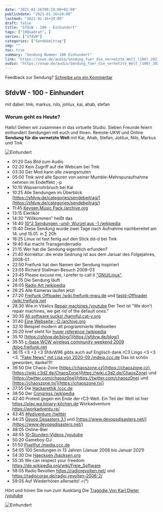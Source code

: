 ```yaml
---
date: "2021-01-16T00:20:00+02:00"
publishdate: "2021-01-16+20:00"
lastmod: "2021-01-16+20:00"
draft: false
title: "SfdvW - 100 - Einhundert"
tags: ["10Quadrat", ]
series: ["SfdvW"]
categories: ["Sendebeitrag"]
img: ""
toc: true
summary: "Sendung Nummer 100 Einhundert"
link: "https://oxwo.de/audio/Sendung_fuer_die_vernetzte_Welt_(100)_2021_01_16_Einhundert.mp3"
audio: "https://oxwo.de/audio/Sendung_fuer_die_vernetzte_Welt_(100)_2021_01_16_Einhundert.mp3"
---
```


<div align="center" id="example"></div>
<script src="https://cdn.podlove.org/web-player/embed.js"></script>

Feedback zur Sendung?
[Schreibe uns ein Kommentar](mailto:SfdvW@radiocorax.de)

## SfdvW - 100 - Einhundert
mit dabei: tmk, markus, nilo, jotilux, kai, ahab, stefan

### Worum geht es Heute?
Hallo! Gehen wir zusammen in das virtuelle Studio. Sieben Freunde feiern einhundert Sendungen mit euch und Ihnen. Remote-UKW und Online **Sendung für die vernetzte Welt** mit Kai, Ahab, Stefan, Jotilux, Nilo, Markus und Tmk

![Einhundert](https://oxwo.de/audio/Sendung_fuer_die_vernetzte_Welt_(100)_2021_01_16_Einhundert.png)

* 01:20 Das Bild zum Audio
* 02:20 Kein Zugriff auf die Webcam bei Tmk
* 03:30 Der Mod kann alle zwangsmuten
* 05:00 Tmk wird alle Spuren von seiner Mumble-Mehrspuraufnahme nehmen im Endeffekt ;-p
* 10:10 Wasserrohrbruch bei Kai
* 10:25 Alle Sendungen im Überblick [https://sfdvw.de/categories/sendebeitrag/](https://sfdvw.de/categories/sendebeitrag/)
* 11:45 [Keygen Music Pack /archive.org](https://archive.org/details/Keygen_music_pack)
* 13:15 Eierlikör
* 14:30 "Willkommen" heißt das
* 14:40 [10^2 Sendungen -und- Wurzel aus -1 /wikipedia](https://de.wikipedia.org/wiki/Imagin%C3%A4re_Zahl)
* 15:40 Diese Sendung wurde zwei Tage nach Aufnahme nachbereitet am 14. und 15.01. in ∑ 20h
* 18:25 Linux ist fast fertig auf den Stick dd-d bei Tmk
* 19:40 Kai macht Transgenderradio
* 21:15 Wer hat die Sendung eigentlich erfunden?
* 21:40 Korrektur: die erste Sednung ist aus dem Januar des Folgejahres, 2008-01
* 22:50 Freifunk hat den Namen der Sendung inspiriert
* 23:05 Richard Stallman-Besuch 2008-03
* 23:45 Please excuse me, I prefer to call it ["GNU/Linux"](https://de.wikipedia.org/wiki/GNU).
* 24:15 Die Sendung läuft
* 26:05 [Radio Art /wikipedia](https://de.wikipedia.org/wiki/Radiokunst)
* 26:25 Alle Kameras laufen jetzt
* 27:20 [Freifunk Offloader /wiki.freifunk-mwu.de](https://wiki.freifunk-mwu.de/w/Howto/Offloader) und [fastd-Offloader /wiki.freifunk.net](https://wiki.freifunk.net/Fastd_Offloader)
* 28:30 Wie in Vitalics [Repair machines /youtube](https://www.youtube.com/watch?v=r2DEtUYF7a8) Der Text ist "We don't repair machines, we get rid of the default ones."
* 30:35 [All software sucks! /harmful.cat-v.org](http://harmful.cat-v.org/software/)
* 31:40 [Eine Webseite :-D /archive.org](https://web.archive.org/web/20080704101115/http://ingenfeld.de/)
* 32:10 Beispiel modern alt programmierte Webseiten
* 35:20 href steht für [hyper reference /wikipedia](https://de.wikipedia.org/wiki/Hypertext_Markup_Language#HTML-K%C3%B6rper)
* 35:10 [https://sfdvw.de/blog/](https://sfdvw.de/blog/)
* 35:55 [c-base WCW wireless community weekend 2009 /blog.freifunk.net](https://blog.freifunk.net/wp-content/uploads/P1020971_400x300.jpg)
* 36:15 <3 <3 <3 SfdvW96 gibts auch auf Englisch dank rC3 Lingo <3 <3 <3, ["Fake News" mit Lisa von 2020-09 /mdeia.ccc.de](https://media.ccc.de/v/rc3-267027-sendung_fuer_die_vernetzte_welt#l=eng) Das ist schön geworden, danke!1!!
* 36:50 Die Chaos-Zone [https://chaoszone.cz](https://chaoszone.cz), [https://wiki.c3d2.de/ChaosZone](https://wiki.c3d2.de/ChaosZone) und [https://twitter.com/chaosz0ne](https://twitter.com/chaosz0ne) und [https://chaoszone.tv/](https://chaoszone.tv/)
* 37:55 Die [Hackerethik /ccc.de](https://www.ccc.de/de/hackerethik)
* 38:50 Der [Congress /wikipedia](https://de.wikipedia.org/wiki/Chaos_Communication_Congress)
* 42:40 Protest gegen ein Ende der rC3-Welt. Ein Teil der Welt ist hier https://play.wa.binary-kitchen.de Workadventure https://workadventu.re/
* 43:45 [#fediventure /twitter](https://twitter.com/search?q=%23fediventure)
* 44:25 [Devop Desasters 3.1](https://media.ccc.de/v/rc3-49321-devops_disasters_3_1) und [https://www.devopsdisasters.net/](https://www.devopsdisasters.net/)
* 48:05 Online-Bier
* 48:55 [10-Stunden-Videos /youtube](https://www.youtube.com/watch?v=8qMtsir0l9k)
* 50:20 Gameboy-DJ
* 51:50 [Pixelflut /media.ccc.de](https://media.ccc.de/v/pixelflut-eh15)
* 54:05 100 Sendungen in 13 Jahren (Januar 2008 bis Januar 2021)
* 54:30 Die [Haecksen /hacksen.org](https://www.haecksen.org/)
* 55:35 We can respect your freedom https://de.wikipedia.org/wiki/Freie_Software
* 58:05 Radio Revolten https://radiorevolten.net/ und https://radiocorax.de/radio-revolten-2006-2/
* 59:05 Auf Wiederhören allerseits! <(°)

Hört und hören Sie nun zum Ausklang Die [Tragödie Von Karl Dieter /youtube](https://www.youtube.com/watch?v=d-mgguxMxmYDie)

![Einhundert](https://11k2.files.wordpress.com/2017/04/iss_floppy.gif?w=460&h=317)



<script>
  podlovePlayer('#example', '/blog/sfdvw100.json');
</script>
